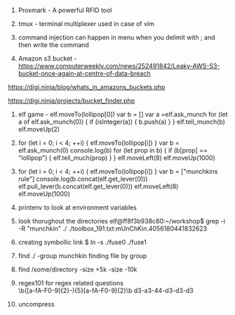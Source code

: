 1. Proxmark  - A powerful RFID tool
1. tmux - terminal multiplexer used in case of vim
1. command injection can happen in menu when you delimit with ; and then write the command

1. Amazon s3 bucket -  https://www.computerweekly.com/news/252491842/Leaky-AWS-S3-bucket-once-again-at-centre-of-data-breach

https://digi.ninja/blog/whats_in_amazons_buckets.php

https://digi.ninja/projects/bucket_finder.php

1. elf game - 
elf.moveTo(lollipop[0])
var b = []
var a =elf.ask_munch
for (let a of elf.ask_munch(0)) {
  if (isInteger(a)) {
    b.push(a)
  }
}
elf.tell_munch(b)
elf.moveUp(2)

1. for (let i = 0; i < 4; ++i) {
  elf.moveTo(lollipop[i])
}
var b = elf.ask_munch(0)
console.log(b)
for (let prop in b) {
  if (b[prop] == "lollipop") {
    elf.tell_much(prop)
  }
}
elf.moveLeft(8)
elf.moveUp(1000)

1. for (let i = 0; i < 4; ++i) {
  elf.moveTo(lollipop[i])
}
var b = ["munchkins rule"]
console.log(b.concat(elf.get_lever(0)))
elf.pull_lever(b.concat(elf.get_lever(0)))
elf.moveLeft(8)
elf.moveUp(1000)

1. printenv to look at environment variables

1. look thorughout the directories
elf@ff8f3b938c80:~/workshop$ grep -i -R "munchkin" ./
./toolbox_191.txt:mUnChKin.4056180441832623

1. creating symbollic link
$ ln -s ./fuse0 ./fuse1

1.  find ./ -group munchkin finding file by group

1. find /some/directory -size +5k -size -10k

1. regex101 for regex related questions  
\b([a-fA-F0-9]{2}-){5}[a-fA-F0-9]{2}\b
d3-a3-44-d3-d3-d3

1. uncompress




